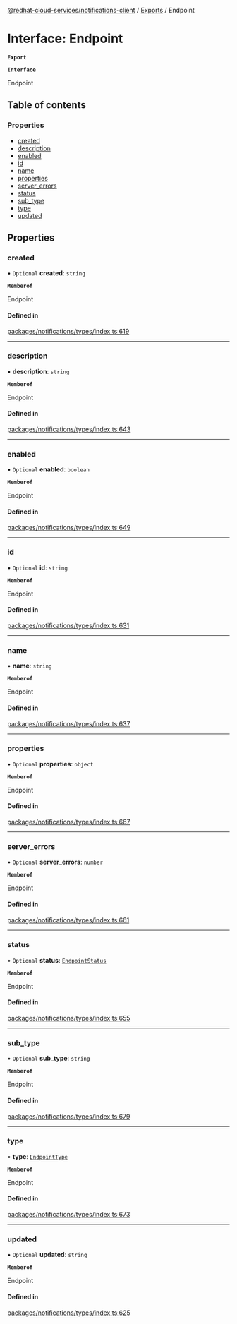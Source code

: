 [@redhat-cloud-services/notifications-client](../README.md) / [Exports](../modules.md) / Endpoint

# Interface: Endpoint

**`Export`**

**`Interface`**

Endpoint

## Table of contents

### Properties

- [created](Endpoint.md#created)
- [description](Endpoint.md#description)
- [enabled](Endpoint.md#enabled)
- [id](Endpoint.md#id)
- [name](Endpoint.md#name)
- [properties](Endpoint.md#properties)
- [server\_errors](Endpoint.md#server_errors)
- [status](Endpoint.md#status)
- [sub\_type](Endpoint.md#sub_type)
- [type](Endpoint.md#type)
- [updated](Endpoint.md#updated)

## Properties

### created

• `Optional` **created**: `string`

**`Memberof`**

Endpoint

#### Defined in

[packages/notifications/types/index.ts:619](https://github.com/RedHatInsights/javascript-clients/blob/master/packages/notifications/types/index.ts#L619)

___

### description

• **description**: `string`

**`Memberof`**

Endpoint

#### Defined in

[packages/notifications/types/index.ts:643](https://github.com/RedHatInsights/javascript-clients/blob/master/packages/notifications/types/index.ts#L643)

___

### enabled

• `Optional` **enabled**: `boolean`

**`Memberof`**

Endpoint

#### Defined in

[packages/notifications/types/index.ts:649](https://github.com/RedHatInsights/javascript-clients/blob/master/packages/notifications/types/index.ts#L649)

___

### id

• `Optional` **id**: `string`

**`Memberof`**

Endpoint

#### Defined in

[packages/notifications/types/index.ts:631](https://github.com/RedHatInsights/javascript-clients/blob/master/packages/notifications/types/index.ts#L631)

___

### name

• **name**: `string`

**`Memberof`**

Endpoint

#### Defined in

[packages/notifications/types/index.ts:637](https://github.com/RedHatInsights/javascript-clients/blob/master/packages/notifications/types/index.ts#L637)

___

### properties

• `Optional` **properties**: `object`

**`Memberof`**

Endpoint

#### Defined in

[packages/notifications/types/index.ts:667](https://github.com/RedHatInsights/javascript-clients/blob/master/packages/notifications/types/index.ts#L667)

___

### server\_errors

• `Optional` **server\_errors**: `number`

**`Memberof`**

Endpoint

#### Defined in

[packages/notifications/types/index.ts:661](https://github.com/RedHatInsights/javascript-clients/blob/master/packages/notifications/types/index.ts#L661)

___

### status

• `Optional` **status**: [`EndpointStatus`](../enums/EndpointStatus.md)

**`Memberof`**

Endpoint

#### Defined in

[packages/notifications/types/index.ts:655](https://github.com/RedHatInsights/javascript-clients/blob/master/packages/notifications/types/index.ts#L655)

___

### sub\_type

• `Optional` **sub\_type**: `string`

**`Memberof`**

Endpoint

#### Defined in

[packages/notifications/types/index.ts:679](https://github.com/RedHatInsights/javascript-clients/blob/master/packages/notifications/types/index.ts#L679)

___

### type

• **type**: [`EndpointType`](../enums/EndpointType.md)

**`Memberof`**

Endpoint

#### Defined in

[packages/notifications/types/index.ts:673](https://github.com/RedHatInsights/javascript-clients/blob/master/packages/notifications/types/index.ts#L673)

___

### updated

• `Optional` **updated**: `string`

**`Memberof`**

Endpoint

#### Defined in

[packages/notifications/types/index.ts:625](https://github.com/RedHatInsights/javascript-clients/blob/master/packages/notifications/types/index.ts#L625)
